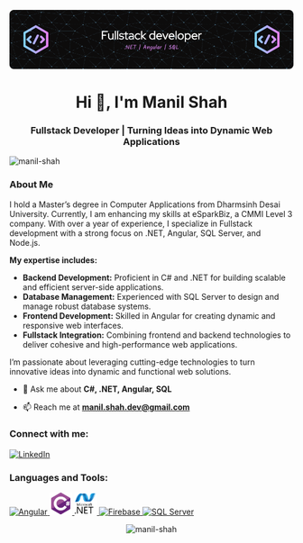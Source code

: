 ![Header](./github-manil-header.png)
<h1 align="center">Hi 👋, I'm Manil Shah</h1>
<h3 align="center">Fullstack Developer | Turning Ideas into Dynamic Web Applications</h3>

<p align="left"> <img src="https://komarev.com/ghpvc/?username=manil-shah&label=Profile%20views&color=0e75b6&style=flat" alt="manil-shah" /> </p>

<h3>About Me</h3>
<p>
I hold a Master’s degree in Computer Applications from Dharmsinh Desai University. Currently, I am enhancing my skills at eSparkBiz, a CMMI Level 3 company. With over a year of experience, I specialize in Fullstack development with a strong focus on .NET, Angular, SQL Server, and Node.js.
</p>
<p>
<b>My expertise includes:</b>
<ul>
  <li><b>Backend Development:</b> Proficient in C# and .NET for building scalable and efficient server-side applications.</li>
  <li><b>Database Management:</b> Experienced with SQL Server to design and manage robust database systems.</li>
  <li><b>Frontend Development:</b> Skilled in Angular for creating dynamic and responsive web interfaces.</li>
  <li><b>Fullstack Integration:</b> Combining frontend and backend technologies to deliver cohesive and high-performance web applications.</li>
</ul>
</p>
<p>
I’m passionate about leveraging cutting-edge technologies to turn innovative ideas into dynamic and functional web solutions.
</p>

- 💬 Ask me about **C#, .NET, Angular, SQL**

- 📫 Reach me at **manil.shah.dev@gmail.com**

<h3 align="left">Connect with me:</h3>
<p align="left">
<a href="https://linkedin.com/in/manil-shah-81114b242" target="blank"><img align="center" src="https://raw.githubusercontent.com/rahuldkjain/github-profile-readme-generator/master/src/images/icons/Social/linked-in-alt.svg" alt="LinkedIn" height="30" width="40" /></a>
</p>

<h3 align="left">Languages and Tools:</h3>
<p align="left"> 
  <a href="https://angular.io" target="_blank" rel="noreferrer"> 
    <img src="https://angular.io/assets/images/logos/angular/angular.svg" alt="Angular" width="40" height="40"/> 
  </a> 
  <a href="https://www.w3schools.com/cs/" target="_blank" rel="noreferrer"> 
    <img src="https://raw.githubusercontent.com/devicons/devicon/master/icons/csharp/csharp-original.svg" alt="C#" width="40" height="40"/> 
  </a> 
  <a href="https://dotnet.microsoft.com/" target="_blank" rel="noreferrer"> 
    <img src="https://raw.githubusercontent.com/devicons/devicon/master/icons/dot-net/dot-net-original-wordmark.svg" alt=".NET" width="40" height="40"/> 
  </a> 
  <a href="https://firebase.google.com/" target="_blank" rel="noreferrer"> 
    <img src="https://www.vectorlogo.zone/logos/firebase/firebase-icon.svg" alt="Firebase" width="40" height="40"/> 
  </a> 
  <a href="https://www.microsoft.com/en-us/sql-server" target="_blank" rel="noreferrer"> 
    <img src="https://www.svgrepo.com/show/303229/microsoft-sql-server-logo.svg" alt="SQL Server" width="40" height="40"/> 
  </a> 
</p>

<p align="center">
  <img src="https://github-readme-streak-stats.herokuapp.com/?user=manil-shah&" alt="manil-shah" />
</p>
